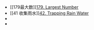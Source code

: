 - [[179最大数]][179. Largest Number](https://leetcode.cn/problems/largest-number/)
- [[41 收集雨水]][42. Trapping Rain Water](https://leetcode.cn/problems/trapping-rain-water/)
-
-